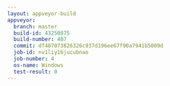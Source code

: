 ```yaml
---
layout: appveyor-build
appveyor:
  branch: master
  build-id: 43250875
  build-number: 407
  commit: df407073826326c937d196ee67f90a7941b5009d
  job-id: nv1liy16jucubnao
  job-number: 4
  os-name: Windows
  test-result: 0
---
```

